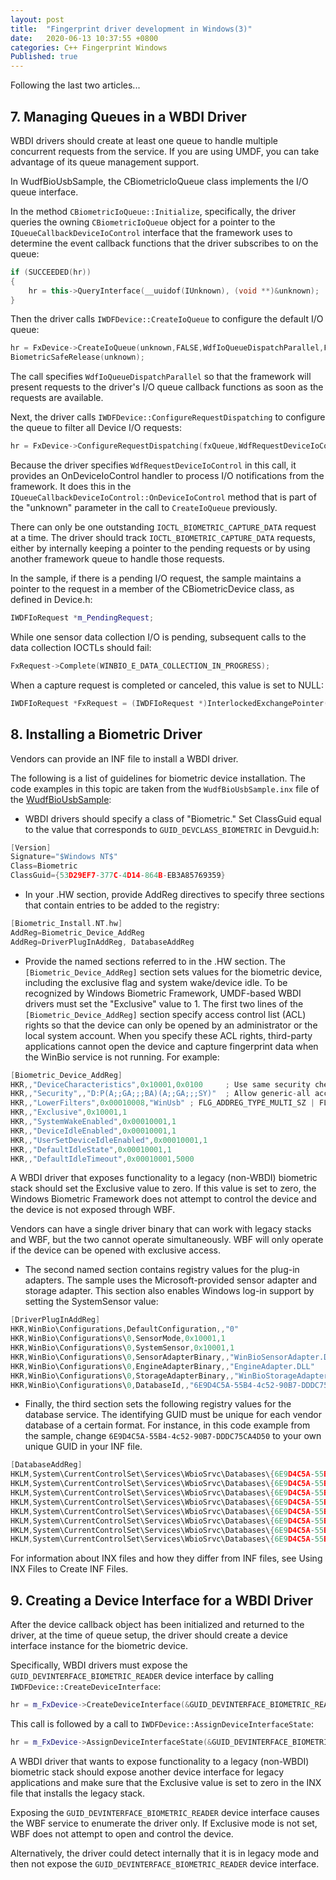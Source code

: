 ```yaml
---
layout: post
title:  "Fingerprint driver development in Windows(3)"
date:   2020-06-13 10:37:55 +0800
categories: C++ Fingerprint Windows
Published: true
---
```

Following the last two articles...

## <span id = "7">7. Managing Queues in a WBDI Driver</span>
WBDI drivers should create at least one queue to handle multiple concurrent requests from the service. If you are using UMDF, you can take advantage of its queue management support.

In WudfBioUsbSample, the CBiometricIoQueue class implements the I/O queue interface.

In the method `CBiometricIoQueue::Initialize`, specifically, the driver queries the owning `CBiometricIoQueue` object for a pointer to the `IQueueCallbackDeviceIoControl` interface that the framework uses to determine the event callback functions that the driver subscribes to on the queue:
```cpp
if (SUCCEEDED(hr)) 
{
    hr = this->QueryInterface(__uuidof(IUnknown), (void **)&unknown);
}
```
Then the driver calls `IWDFDevice::CreateIoQueue` to configure the default I/O queue:
```cpp
hr = FxDevice->CreateIoQueue(unknown,FALSE,WdfIoQueueDispatchParallel,FALSE,FALSE,&fxQueue);
BiometricSafeRelease(unknown);
```
The call specifies `WdfIoQueueDispatchParallel` so that the framework will present requests to the driver's I/O queue callback functions as soon as the requests are available.

Next, the driver calls `IWDFDevice::ConfigureRequestDispatching` to configure the queue to filter all Device I/O requests:
```cpp
hr = FxDevice->ConfigureRequestDispatching(fxQueue,WdfRequestDeviceIoControl,TRUE);
```
Because the driver specifies `WdfRequestDeviceIoControl` in this call, it provides an OnDeviceIoControl handler to process I/O notifications from the framework. It does this in the `IQueueCallbackDeviceIoControl::OnDeviceIoControl` method that is part of the "unknown" parameter in the call to `CreateIoQueue` previously.

There can only be one outstanding `IOCTL_BIOMETRIC_CAPTURE_DATA` request at a time. The driver should track `IOCTL_BIOMETRIC_CAPTURE_DATA` requests, either by internally keeping a pointer to the pending requests or by using another framework queue to handle those requests.

In the sample, if there is a pending I/O request, the sample maintains a pointer to the request in a member of the CBiometricDevice class, as defined in Device.h:
```cpp
IWDFIoRequest *m_PendingRequest;
```
While one sensor data collection I/O is pending, subsequent calls to the data collection IOCTLs should fail:
```cpp
FxRequest->Complete(WINBIO_E_DATA_COLLECTION_IN_PROGRESS);
```
When a capture request is completed or canceled, this value is set to NULL:
```cpp
IWDFIoRequest *FxRequest = (IWDFIoRequest *)InterlockedExchangePointer((PVOID *)&m_PendingRequest, NULL);
```
## <span id = "8">8. Installing a Biometric Driver</span>
Vendors can provide an INF file to install a WBDI driver.

The following is a list of guidelines for biometric device installation. The code examples in this topic are taken from the `WudfBioUsbSample.inx` file of the [WudfBioUsbSample](https://github.com/Microsoft/Windows-driver-samples/tree/master/biometrics/driver):

+ WBDI drivers should specify a class of "Biometric." Set ClassGuid equal to the value that corresponds to `GUID_DEVCLASS_BIOMETRIC` in Devguid.h:
```cpp
[Version]
Signature="$Windows NT$"
Class=Biometric
ClassGuid={53D29EF7-377C-4D14-864B-EB3A85769359}
```

+ In your .HW section, provide AddReg directives to specify three sections that contain entries to be added to the registry:
```cpp
[Biometric_Install.NT.hw]
AddReg=Biometric_Device_AddReg
AddReg=DriverPlugInAddReg, DatabaseAddReg
```

+ Provide the named sections referred to in the .HW section. The `[Biometric_Device_AddReg]` section sets values for the biometric device, including the exclusive flag and system wake/device idle. To be recognized by Windows Biometric Framework, UMDF-based WBDI drivers must set the "Exclusive" value to 1. The first two lines of the `[Biometric_Device_AddReg]` section specify access control list (ACL) rights so that the device can only be opened by an administrator or the local system account. When you specify these ACL rights, third-party applications cannot open the device and capture fingerprint data when the WinBio service is not running. For example:
```cpp
[Biometric_Device_AddReg]
HKR,,"DeviceCharacteristics",0x10001,0x0100     ; Use same security checks on relative opens
HKR,,"Security",,"D:P(A;;GA;;;BA)(A;;GA;;;SY)"  ; Allow generic-all access to Built-in administrators and Local system
HKR,,"LowerFilters",0x00010008,"WinUsb" ; FLG_ADDREG_TYPE_MULTI_SZ | FLG_ADDREG_APPEND
HKR,,"Exclusive",0x10001,1
HKR,,"SystemWakeEnabled",0x00010001,1
HKR,,"DeviceIdleEnabled",0x00010001,1
HKR,,"UserSetDeviceIdleEnabled",0x00010001,1
HKR,,"DefaultIdleState",0x00010001,1
HKR,,"DefaultIdleTimeout",0x00010001,5000
```
A WBDI driver that exposes functionality to a legacy (non-WBDI) biometric stack should set the Exclusive value to zero. If this value is set to zero, the Windows Biometric Framework does not attempt to control the device and the device is not exposed through WBF.

Vendors can have a single driver binary that can work with legacy stacks and WBF, but the two cannot operate simultaneously. WBF will only operate if the device can be opened with exclusive access.

+ The second named section contains registry values for the plug-in adapters. The sample uses the Microsoft-provided sensor adapter and storage adapter. This section also enables Windows log-in support by setting the SystemSensor value:
```cpp
[DriverPlugInAddReg]
HKR,WinBio\Configurations,DefaultConfiguration,,"0"
HKR,WinBio\Configurations\0,SensorMode,0x10001,1                                ; Basic - 1, Advanced - 2
HKR,WinBio\Configurations\0,SystemSensor,0x10001,1                              ; UAC/Winlogon - 1
HKR,WinBio\Configurations\0,SensorAdapterBinary,,"WinBioSensorAdapter.DLL"      ; Windows built-in WBDI sensor adapter.
HKR,WinBio\Configurations\0,EngineAdapterBinary,,"EngineAdapter.DLL"            ; Vendor engine
HKR,WinBio\Configurations\0,StorageAdapterBinary,,"WinBioStorageAdapter.DLL"    ; Windows built-in storage adapter
HKR,WinBio\Configurations\0,DatabaseId,,"6E9D4C5A-55B4-4c52-90B7-DDDC75CA4D50"  ; Unique database GUID
```

+ Finally, the third section sets the following registry values for the database service. The identifying GUID must be unique for each vendor database of a certain format. For instance, in this code example from the sample, change `6E9D4C5A-55B4-4c52-90B7-DDDC75CA4D50` to your own unique GUID in your INF file.
```cpp
[DatabaseAddReg]
HKLM,System\CurrentControlSet\Services\WbioSrvc\Databases\{6E9D4C5A-55B4-4c52-90B7-DDDC75CA4D50},BiometricType,0x00010001,0x00000008
HKLM,System\CurrentControlSet\Services\WbioSrvc\Databases\{6E9D4C5A-55B4-4c52-90B7-DDDC75CA4D50},Attributes,0x00010001,0x00000001
HKLM,System\CurrentControlSet\Services\WbioSrvc\Databases\{6E9D4C5A-55B4-4c52-90B7-DDDC75CA4D50},Format,,"00000000-0000-0000-0000-000000000000"
HKLM,System\CurrentControlSet\Services\WbioSrvc\Databases\{6E9D4C5A-55B4-4c52-90B7-DDDC75CA4D50},InitialSize,0x00010001,0x00000020
HKLM,System\CurrentControlSet\Services\WbioSrvc\Databases\{6E9D4C5A-55B4-4c52-90B7-DDDC75CA4D50},AutoCreate,0x00010001,0x00000001
HKLM,System\CurrentControlSet\Services\WbioSrvc\Databases\{6E9D4C5A-55B4-4c52-90B7-DDDC75CA4D50},AutoName,0x00010001,0x00000001
HKLM,System\CurrentControlSet\Services\WbioSrvc\Databases\{6E9D4C5A-55B4-4c52-90B7-DDDC75CA4D50},FilePath,,""
HKLM,System\CurrentControlSet\Services\WbioSrvc\Databases\{6E9D4C5A-55B4-4c52-90B7-DDDC75CA4D50},ConnectionString,,""
```
For information about INX files and how they differ from INF files, see Using INX Files to Create INF Files.

## <span id = "9">9. Creating a Device Interface for a WBDI Driver</span>
After the device callback object has been initialized and returned to the driver, at the time of queue setup, the driver should create a device interface instance for the biometric device.

Specifically, WBDI drivers must expose the `GUID_DEVINTERFACE_BIOMETRIC_READER` device interface by calling `IWDFDevice::CreateDeviceInterface`:
```cpp
hr = m_FxDevice->CreateDeviceInterface(&GUID_DEVINTERFACE_BIOMETRIC_READER, NULL);
```
This call is followed by a call to `IWDFDevice::AssignDeviceInterfaceState`:
```cpp
hr = m_FxDevice->AssignDeviceInterfaceState(&GUID_DEVINTERFACE_BIOMETRIC_READER,NULL,TRUE);
```
A WBDI driver that wants to expose functionality to a legacy (non-WBDI) biometric stack should expose another device interface for legacy applications and make sure that the Exclusive value is set to zero in the INX file that installs the legacy stack.

Exposing the `GUID_DEVINTERFACE_BIOMETRIC_READER` device interface causes the WBF service to enumerate the driver only. If Exclusive mode is not set, WBF does not attempt to open and control the device.

Alternatively, the driver could detect internally that it is in legacy mode and then not expose the `GUID_DEVINTERFACE_BIOMETRIC_READER` device interface.